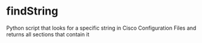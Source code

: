 # findString
Python script that looks for a specific string in Cisco Configuration Files and returns all sections that contain it 
